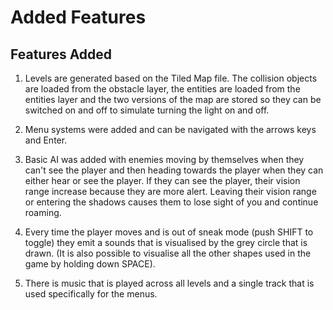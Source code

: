 # Added Features

## Features Added

1. Levels are generated based on the Tiled Map file. The collision objects are loaded from the 
obstacle layer, the entities are loaded from the entities layer and the two versions of the map 
are stored so they can be switched on and off to simulate turning the light on and off.

2. Menu systems were added and can be navigated with the arrows keys and Enter.

3. Basic AI was added with enemies moving by themselves when they can't see the player and then 
heading towards the player when they can either hear or see the player. If they can see the 
player, their vision range increase because they are more alert. Leaving their vision range or 
entering the shadows causes them to lose sight of you and continue roaming.

4. Every time the player moves and is out of sneak mode (push SHIFT to toggle) they emit a sounds
 that is visualised by the grey circle that is drawn. (It is also possible to visualise all the 
 other shapes used in the game by holding down SPACE).

5. There is music that is played across all levels and a single track that is used specifically 
for the menus.
